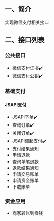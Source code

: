 ## 一、简介
实现微信支付相关接口

## 二、接口列表
### 公共接口
- 微信支付证书✔️
- 微信支付公钥✔️
### 基础支付
#### JSAPI支付
- JSAPI下单✔️
- 查询订单✔️
- 关闭订单✔️
- JSAPI调起支付✔️
- 支付结果通知
- 申请退款
- 查询单笔退款
- 退款结果通知
- 申请交易账单
- 申请资金账单
- 下载账单
### 资金应用
- 商家转账到零钱

